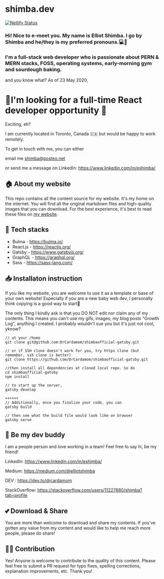 # shimba.dev

[![Netlify Status](https://api.netlify.com/api/v1/badges/6c57d42b-1c96-4c8f-abb0-fc1c3e4e0d04/deploy-status)](https://app.netlify.com/sites/shimba/deploys)

### Hi! Nice to e-meet you. My name is Elliot Shimba. I go by Shimba and he/they is my preferred pronouns.💻🌈

### I'm a full-stack web developer who is passionate about PERN & MERN stacks, FOSS, operating systems, early-morning gym and sourdough baking.
 and you know what? As of 23 May 2020,
#  🎉I'm looking for a full-time React developer opportunity 🎉 
Exciting, eh?

I am currently located in Toronto, Canada 🇨🇦 but would be happy to work remotely.

To get in touch with me, you can either

email me  shimba@posteo.net

or send me a message on LinkedIn: https://www.linkedin.com/in/eshimba/


## 🏠 About my website

This repo contains all the content source for my website. It's my home on the internet. You will find all the original markdown files and high-quality images that you can download. For the best experience, it's best to read these files on [my website](www.shimba.dev).

## 🧰 Tech stacks
+ Bulma - https://bulma.io/
+ React.js - https://reactjs.org/
+ Gatsby - https://www.gatsbyjs.org/
+ GraphQL - https://graphql.org/
+ Sass - https://sass-lang.com/

## 📥 Installaton instruction
If you like my website, you are welcome to use it as a template or base of your own website! Especially if you are a new  baby web dev, I personally think copying is a good way to start🐣

The only thing I kindly ask is that you DO NOT edit nor claim any of my contents. This means you can't use my gifs, images, my blog posts "Growth Log", anything I created. I probably wouldn't sue you but it's just not cool, yknow?
```
// at your /home
git clone git@github.com:DrCardamom/shimbaofficial-gatsby.git

// or if SSH clone doesn't work for you, try https clone (but remember, ssh clone is better)
git clone https://github.com/DrCardamom/shimbaofficial-gatsby.git

//then install all dependencies at cloned local repo. So do
cd shimbaofficial-gatsby
npm install

// to start up the server,
gatsby develop

++++++
// Additionally, once you finalize your code, you can 
gatsby build 

// then see what the build file would look like on browser
gatsby serve

```

## :wave: Be my dev buddy
I am a people person and love working in a team! Feel free to say hi, be my friend!

LinkedIn: https://www.linkedin.com/in/eshimba/

Medium:  https://medium.com/@elliotshimba

DEV : https://dev.to/drcardamom

StackOverflow: https://stackoverflow.com/users/11227880/shimba?tab=profile

## 💕 Download & Share
You are more than welcome to download and share my contents. If you've gotten any value from my content and would like to help me reach more people, please do share!

## 🤜🤛 Contribution
Yes! Anyone is welcome to contribute to the quality of this content. Please feel free to submit a PR request for typo fixes, spelling corrections, explanation improvements, etc. Thank you!

